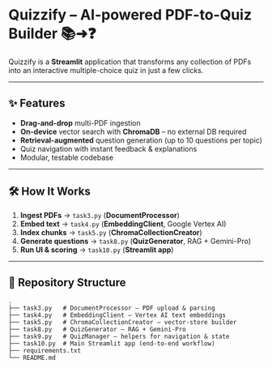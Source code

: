 # Quizzify – AI-powered PDF-to-Quiz Builder 📚➜❓

Quizzify is a **Streamlit** application that transforms any collection of PDFs into an interactive multiple-choice quiz in just a few clicks.

---

## ✨ Features
- **Drag-and-drop** multi-PDF ingestion  
- **On-device** vector search with **ChromaDB** – no external DB required  
- **Retrieval-augmented** question generation (up to 10 questions per topic)  
- Quiz navigation with instant feedback & explanations  
- Modular, testable codebase

---

## 🛠️ How It Works
1. **Ingest PDFs** → `task3.py` (**DocumentProcessor**)  
2. **Embed text** → `task4.py` (**EmbeddingClient**, Google Vertex AI)  
3. **Index chunks** → `task5.py` (**ChromaCollectionCreator**)  
4. **Generate questions** → `task8.py` (**QuizGenerator**, RAG + Gemini-Pro)  
5. **Run UI & scoring** → `task10.py` (**Streamlit app**)  

---

## 📁 Repository Structure
```text
.
├── task3.py   # DocumentProcessor – PDF upload & parsing
├── task4.py   # EmbeddingClient – Vertex AI text embeddings
├── task5.py   # ChromaCollectionCreator – vector-store builder
├── task8.py   # QuizGenerator – RAG + Gemini-Pro
├── task9.py   # QuizManager – helpers for navigation & state
├── task10.py  # Main Streamlit app (end-to-end workflow)
├── requirements.txt
└── README.md
